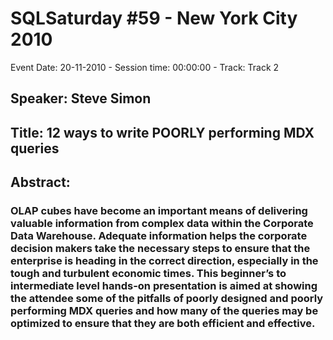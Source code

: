 # SQLSaturday #59 - New York City 2010
Event Date: 20-11-2010 - Session time: 00:00:00 - Track: Track 2
## Speaker: Steve Simon
## Title: 12 ways to write POORLY performing MDX queries
## Abstract:
### OLAP cubes have become an important means of delivering valuable information from complex data within the Corporate Data Warehouse. Adequate information helps the corporate decision makers take the necessary steps to ensure that the enterprise is heading in the correct direction, especially in the tough and turbulent economic times. This beginner’s to intermediate level hands-on presentation is aimed at showing the attendee some of the pitfalls of poorly designed and poorly performing MDX queries and how many of the queries may be optimized to ensure that they are both efficient and effective.
